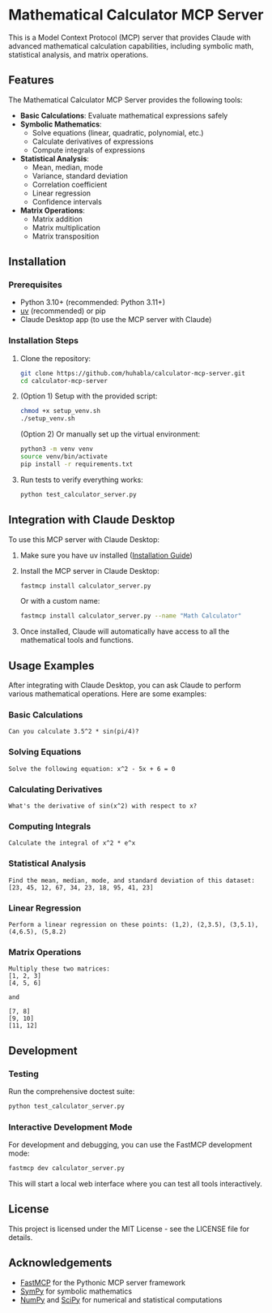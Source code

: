 # Mathematical Calculator MCP Server

This is a Model Context Protocol (MCP) server that provides Claude with advanced mathematical calculation capabilities, including symbolic math, statistical analysis, and matrix operations.

## Features

The Mathematical Calculator MCP Server provides the following tools:

- **Basic Calculations**: Evaluate mathematical expressions safely
- **Symbolic Mathematics**:
  - Solve equations (linear, quadratic, polynomial, etc.)
  - Calculate derivatives of expressions
  - Compute integrals of expressions
- **Statistical Analysis**:
  - Mean, median, mode
  - Variance, standard deviation
  - Correlation coefficient
  - Linear regression
  - Confidence intervals
- **Matrix Operations**:
  - Matrix addition
  - Matrix multiplication
  - Matrix transposition

## Installation

### Prerequisites

- Python 3.10+ (recommended: Python 3.11+)
- [uv](https://github.com/astral-sh/uv) (recommended) or pip
- Claude Desktop app (to use the MCP server with Claude)

### Installation Steps

1. Clone the repository:
   ```bash
   git clone https://github.com/huhabla/calculator-mcp-server.git
   cd calculator-mcp-server
   ```

2. (Option 1) Setup with the provided script:
   ```bash
   chmod +x setup_venv.sh
   ./setup_venv.sh
   ```

   (Option 2) Or manually set up the virtual environment:
   ```bash
   python3 -m venv venv
   source venv/bin/activate
   pip install -r requirements.txt
   ```

3. Run tests to verify everything works:
   ```bash
   python test_calculator_server.py
   ```

## Integration with Claude Desktop

To use this MCP server with Claude Desktop:

1. Make sure you have uv installed ([Installation Guide](https://github.com/astral-sh/uv))

2. Install the MCP server in Claude Desktop:
   ```bash
   fastmcp install calculator_server.py
   ```

   Or with a custom name:
   ```bash
   fastmcp install calculator_server.py --name "Math Calculator"
   ```

3. Once installed, Claude will automatically have access to all the mathematical tools and functions.

## Usage Examples

After integrating with Claude Desktop, you can ask Claude to perform various mathematical operations. Here are some examples:

### Basic Calculations
```
Can you calculate 3.5^2 * sin(pi/4)?
```

### Solving Equations
```
Solve the following equation: x^2 - 5x + 6 = 0
```

### Calculating Derivatives
```
What's the derivative of sin(x^2) with respect to x?
```

### Computing Integrals
```
Calculate the integral of x^2 * e^x
```

### Statistical Analysis
```
Find the mean, median, mode, and standard deviation of this dataset: [23, 45, 12, 67, 34, 23, 18, 95, 41, 23]
```

### Linear Regression
```
Perform a linear regression on these points: (1,2), (2,3.5), (3,5.1), (4,6.5), (5,8.2)
```

### Matrix Operations
```
Multiply these two matrices:
[1, 2, 3]
[4, 5, 6]

and

[7, 8]
[9, 10]
[11, 12]
```

## Development

### Testing

Run the comprehensive doctest suite:
```bash
python test_calculator_server.py
```

### Interactive Development Mode

For development and debugging, you can use the FastMCP development mode:
```bash
fastmcp dev calculator_server.py
```

This will start a local web interface where you can test all tools interactively.

## License

This project is licensed under the MIT License - see the LICENSE file for details.

## Acknowledgements

- [FastMCP](https://github.com/jlowin/fastmcp) for the Pythonic MCP server framework
- [SymPy](https://sympy.org/) for symbolic mathematics
- [NumPy](https://numpy.org/) and [SciPy](https://scipy.org/) for numerical and statistical computations

